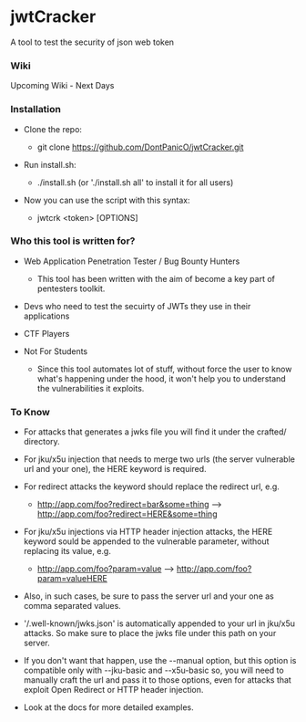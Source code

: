 # jwtCracker
A tool to test the security of json web token

### Wiki
Upcoming Wiki - Next Days

### Installation

- Clone the repo:

  - git clone https://github.com/DontPanicO/jwtCracker.git

- Run install.sh:

  - ./install.sh (or './install.sh all' to install it for all users)

- Now you can use the script with this syntax:

  - jwtcrk \<token\> [OPTIONS]

### Who this tool is written for?

- Web Application Penetration Tester / Bug Bounty Hunters

  - This tool has been written with the aim of become a key part of pentesters toolkit.

- Devs who need to test the secuirty of JWTs they use in their applications

- CTF Players

- Not For Students

  - Since this tool automates lot of stuff, without force the user to know what's happening under the hood, it won't
    help you to understand the vulnerabilities it exploits.

### To Know

- For attacks that generates a jwks file you will find it under the crafted/ directory.

- For jku/x5u injection that needs to merge two urls (the server vulnerable url and your one), the HERE keyword is required.
- For redirect attacks the keyword should replace the redirect url, e.g.
  - http://app.com/foo?redirect=bar&some=thing  -->  http://app.com/foo?redirect=HERE&some=thing
- For jku/x5u injections via HTTP header injection attacks, the HERE keyword sould be appended to the vulnerable parameter,
  without replacing its value, e.g.
  - http://app.com/foo?param=value  -->  http://app.com/foo?param=valueHERE
- Also, in such cases, be sure to pass the server url and your one as comma separated values.

- '/.well-known/jwks.json' is automatically appended to your url in jku/x5u attacks. So make sure to place the jwks file under
  this path on your server.
- If you don't want that happen, use the --manual option, but this option is compatible only with --jku-basic and --x5u-basic
  so, you will need to manually craft the url and pass it to those options, even for attacks that exploit Open Redirect or
  HTTP header injection.

- Look at the docs for more detailed examples.

